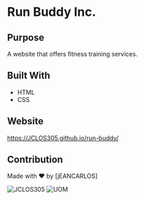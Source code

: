 # Run Buddy Inc.

## Purpose
A website that offers fitness training services.

## Built With
* HTML
* CSS

## Website
https://JCLOS305.github.io/run-buddy/

## Contribution
Made with ❤️ by [jEANCARLOS]

![JCLOS305](https://img.shields.io/badge/Orchestrated%20by-JCLOS305-blue)
![UOM](https://img.shields.io/badge/University%20of-Miami-orange)
